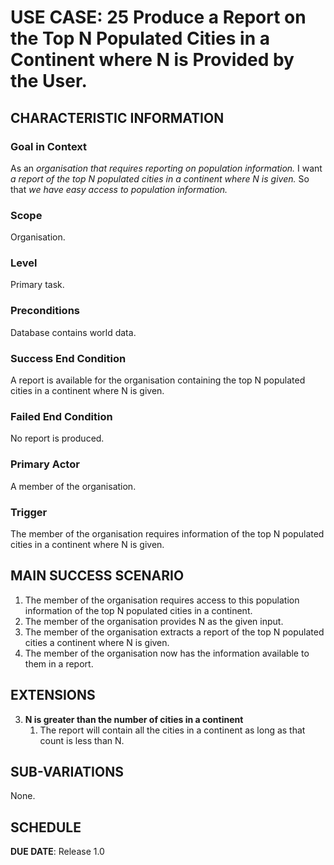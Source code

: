 # USE CASE: 25 Produce a Report on the Top N Populated Cities in a Continent where N is Provided by the User.

## CHARACTERISTIC INFORMATION

### Goal in Context

As an *organisation that requires reporting on population information.*
I want *a report of the top N populated cities in a continent where N is given.*
So that *we have easy access to population information.*

### Scope

Organisation.

### Level

Primary task.

### Preconditions

Database contains world data.

### Success End Condition

A report is available for the organisation containing the top N populated cities in a continent where N is given.

### Failed End Condition

No report is produced.

### Primary Actor

A member of the organisation.

### Trigger

The member of the organisation requires information of the top N populated cities in a continent where
N is given.

## MAIN SUCCESS SCENARIO

1. The member of the organisation requires access to this population information of the top N populated
   cities in a continent.
2. The member of the organisation provides N as the given input.
3. The member of the organisation extracts a report of the top N populated cities a continent where N is given.
4. The member of the organisation now has the information available to them in a report.

## EXTENSIONS

3. **N is greater than the number of cities in a continent**
    1. The report will contain all the cities in a continent as long as that count is less than N.

## SUB-VARIATIONS

None.

## SCHEDULE

**DUE DATE**: Release 1.0